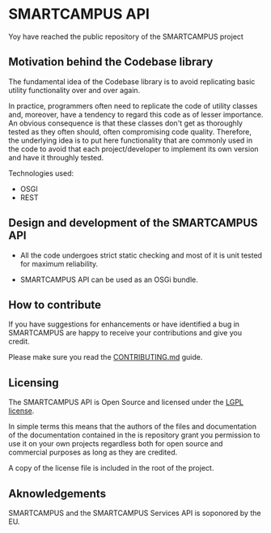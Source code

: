 # SMARTCAMPUS API

Yoy have reached the public repository of the SMARTCAMPUS project

## Motivation behind the Codebase library
The fundamental idea of the Codebase library is to avoid replicating basic utility functionality over and over again. 

In practice, programmers often need to replicate the code of utility classes and, moreover, have a tendency to regard this code as of lesser importance. An obvious consequence is that these classes don't get as thoroughly tested as they often should, often compromising code quality. Therefore, the underlying idea is to put here functionality that are commonly used in the code to avoid that each project/developer to implement its own version and have it throughly tested. 

Technologies used:

* OSGI
* REST

## Design and development of the SMARTCAMPUS API
* All the code undergoes strict static checking and most of it is unit tested for maximum reliability.

* SMARTCAMPUS API can be used as an OSGi bundle.

## How to contribute
If you have suggestions for enhancements or have identified a bug in SMARTCAMPUS are happy to receive your contributions and give you credit. 

Please make sure you read the [CONTRIBUTING.md](./CONTRIBUTING.md) guide.

## Licensing
The SMARTCAMPUS API is Open Source and licensed under the [LGPL license](http://www.gnu.org/copyleft/lesser.html).

In simple terms this means that the authors of the files and documentation of the documentation contained in the is repository grant you permission to use it on your own projects regardless both for open source and commercial purposes as long as they are credited.

A copy of the license file is included in the root of the project.

## Aknowledgements
SMARTCAMPUS and the SMARTCAMPUS Services API is soponored by the EU.
